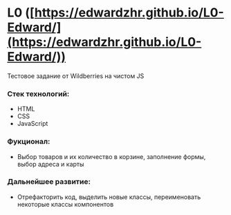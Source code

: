 # L0 ([https://edwardzhr.github.io/L0-Edward/](https://edwardzhr.github.io/L0-Edward/))

Тестовое задание от Wildberries на чистом JS

### Стек технологий:
* HTML
* CSS
* JavaScript

### Фукционал:
* Выбор товаров и их количество в корзине, заполнение формы, выбор адреса и карты

### Дальнейшее развитие:
* Отрефакторить код, выделить новые классы, переименовать некоторые классы компонентов


